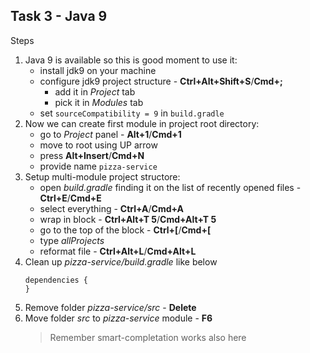 ## Task 3 - Java 9



Steps
1. Java 9 is available so this is good moment to use it:
   * install jdk9 on your machine
   * configure jdk9 project structure - **Ctrl+Alt+Shift+S**/**Cmd+;**
     * add it in *Project* tab
     * pick it in *Modules* tab
   * set `sourceCompatibility = 9` in `build.gradle`
1. Now we can create first module in project root directory:
    * go to *Project* panel - **Alt+1**/**Cmd+1**
    * move to root using UP arrow
    * press **Alt+Insert**/**Cmd+N**
    * provide name `pizza-service`
1. Setup multi-module project structore:
    * open *build.gradle* finding it on the list of recently opened files - **Ctrl+E**/**Cmd+E**
    * select everything - **Ctrl+A**/**Cmd+A**
    * wrap in block - **Ctrl+Alt+T 5**/**Cmd+Alt+T 5**
    * go to the top of the block - **Ctrl+[**/**Cmd+[**
    * type *allProjects*
    * reformat file - **Ctrl+Alt+L**/**Cmd+Alt+L**
1. Clean up *pizza-service/build.gradle* like below
    ```
    dependencies {
    }
    ```
1. Remove folder *pizza-service/src* -  **Delete**
1. Move folder *src* to *pizza-service* module - **F6**
    > Remember smart-completation works also here
